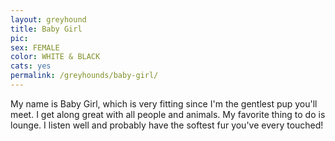 ```yaml
---
layout: greyhound
title: Baby Girl
pic:
sex: FEMALE
color: WHITE & BLACK
cats: yes
permalink: /greyhounds/baby-girl/
---
```


My name is Baby Girl, which is very fitting since I'm the gentlest pup you'll meet.  I get along
great with all people and animals.  My favorite thing to do is lounge.  I listen well and
probably have the softest fur you've every touched!
